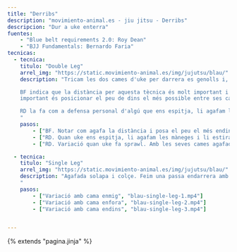 ```yaml
---
title: "Derribs"
description: "movimiento-animal.es - jiu jitsu - Derribs"
descripcion: "Dur a uke enterra"
fuentes:
    - "Blue belt requirements 2.0: Roy Dean"
    - "BJJ Fundamentals: Bernardo Faria"
tecnicas: 
  - tecnica:
    titulo: "Double Leg"
    arrel_img: "https://static.movimiento-animal.es/img/jujutsu/blau/"
    description: "Tricam les dos cames d'uke per darrera es genolls i, estant bloquejades, les pujam o espitjam amb el cos.

    BF indica que la distància per aquesta tècnica és molt important i que més o menys correspon amb la llargària d'un braç. El més 
    important és posicionar el peu de dins el més possible entre ses cames d'uke.

    RD la fa com a defensa personal d'algú que ens espitja, li agafam les màneges i les utilitzam per deixar-li es braços estirats.
    "
    pasos:
        - ["BF. Notar com agafa la distància i posa el peu el més endins possible entre les cames de uke. També com protegeix ses solapes amb ses mans.", "blau-double-leg-bf.mp4"]
        - ["RD. Quan uke ens espitja, li agafam les màneges i li estiram els braços cap amunt, fent espai avall. Posam peu ben enimg de ses seves cames i feim sa tècnica. Quan es fa es pas per dalt, tori deixa tot el seu pes sobre l'espatlla apoyada amb uke perquè no pugui fugir.", "blau-double-leg-rd.mp4"]
        - ["RD. Variació quan uke fa sprawl. Amb les seves cames agafades, anam fent pases cap es costat fins que cau.", "blau-double-leg-sprawl-rd.mp4"]

  - tecnica:
    titulo: "Single Leg"
    arrel_img: "https://static.movimiento-animal.es/img/jujutsu/blau/"
    description: "Agafada solapa i colçe. Feim una passa endarrera amb el peu del colçe de manera que uke faci una passa. Ens penjam de la solapa de uke per romper-li la postura mentre posam es genoll de fora enterra. Agafam cama mentre pressionam amb el cap les seves costelles. Quan ens aixecam espitjam cap es seu cul mentre ens posam la cama entre les cames. Posam es cap enfora i rotam cap enfora.
    "
    pasos:
        - ["Variació amb cama enmig", "blau-single-leg-1.mp4"]
        - ["Variació amb cama enfora", "blau-single-leg-2.mp4"]
        - ["Variació amb cama endins", "blau-single-leg-3.mp4"]


---
```

{% extends  "pagina.jinja" %}
